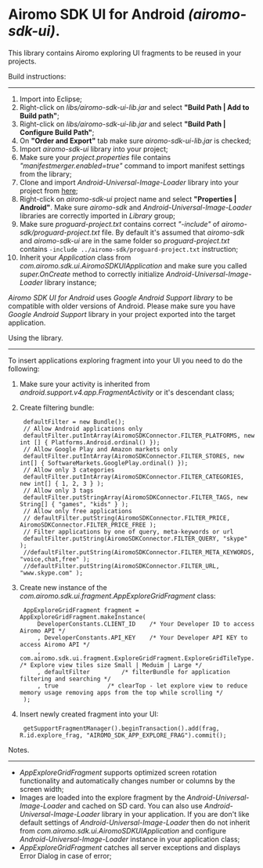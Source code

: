 Airomo SDK UI for Android *(airomo-sdk-ui)*. 
============================================

This library contains Airomo exploring UI fragments to be reused in your projects.

Build instructions:
___________________

1. Import into Eclipse;
2. Right-click on *libs/airomo-sdk-ui-lib.jar* and select **"Build Path | Add to Build path"**;
3. Right-click on *libs/airomo-sdk-ui-lib.jar* and select **"Build Path | Configure Build Path"**;
4. On **"Order and Export"** tab make sure *airomo-sdk-ui-lib.jar* is checked;
5. Import *airomo-sdk-ui* library into your project;
6. Make sure your *project.properties* file contains *"manifestmerger.enabled=true"* command to import manifest settings from the library;
7. Clone and import *Android-Universal-Image-Loader* library into your project from [here](https://github.com/nostra13/Android-Universal-Image-Loader);
8. Right-click on *airomo-sdk-ui* project name and select **"Properties | Android"**. Make sure *airomo-sdk* and *Android-Universal-Image-Loader* libraries are correctly imported in *Library* group;
9. Make sure *proguard-project.txt* contains correct *"-include"* of *airomo-sdk/proguard-project.txt* file. By default it's assumed that *airomo-sdk* and *airomo-sdk-ui* are in the same folder so *proguard-project.txt* contains `-include ../airomo-sdk/proguard-project.txt` instruction;
10. Inherit your *Application* class from *com.airomo.sdk.ui.AiromoSDKUIApplication* and make sure you called *super.OnCreate* method to correctly initialize *Android-Universal-Image-Loader* library instance;

*Airomo SDK UI for Android* uses *Google Android Support library* to be compatible with older versions of Android. Please make sure you have *Google Android Support* library in your project exported into the target application. 

Using the library.
__________________

To insert applications exploring fragment into your UI you need to do the following:

1. Make sure your activity is inherited from *android.support.v4.app.FragmentActivity* or it's descendant class;
2. Create filtering bundle:

		defaultFilter = new Bundle();
		// Allow Android applications only
		defaultFilter.putIntArray(AiromoSDKConnector.FILTER_PLATFORMS, new int [] { Platforms.Android.ordinal() });
		// Allow Google Play and Amazon markets only
		defaultFilter.putIntArray(AiromoSDKConnector.FILTER_STORES, new int[] { SoftwareMarkets.GooglePlay.ordinal() });
		// Allow only 3 categories
		defaultFilter.putIntArray(AiromoSDKConnector.FILTER_CATEGORIES, new int[] { 1, 2, 3 } );
		// Allow only 3 tags
		defaultFilter.putStringArray(AiromoSDKConnector.FILTER_TAGS, new String[] { "games", "kids" } );
		// Allow only free applications
		// defaultFilter.putString(AiromoSDKConnector.FILTER_PRICE, AiromoSDKConnector.FILTER_PRICE_FREE );
		// Filter applications by one of query, meta-keywords or url
		defaultFilter.putString(AiromoSDKConnector.FILTER_QUERY, "skype" );
		//defaultFilter.putString(AiromoSDKConnector.FILTER_META_KEYWORDS, "voice,chat,free" );
		//defaultFilter.putString(AiromoSDKConnector.FILTER_URL, "www.skype.com" );

3. Create new instance of the *com.airomo.sdk.ui.fragment.AppExploreGridFragment* class:

		AppExploreGridFragment fragment = AppExploreGridFragment.makeInstance(
			DeveloperConstants.CLIENT_ID	/* Your Developer ID to access Airomo API */
			, DeveloperConstants.API_KEY	/* Your Developer API KEY to access Airomo API */
			, com.airomo.sdk.ui.fragment.ExploreGridFragment.ExploreGridTileType.Small	/* Explore view tiles size Small | Meduim | Large */
			, defaultFilter			/* filterBundle for application filtering and searching */
			, true 				/* clearTop - let explore view to reduce memory usage removing apps from the top while scrolling */
		);

4. Insert newly created fragment into your UI:

		getSupportFragmentManager().beginTransaction().add(frag, R.id.explore_frag, "AIROMO_SDK_APP_EXPLORE_FRAG").commit();

Notes.
______

+ *AppExploreGridFragment* supports optimized screen rotation functionality and automatically changes number or columns by the screen width;
+ Images are loaded into the explore fragment by the *Android-Universal-Image-Loader* and cached on SD card. You can also use *Android-Universal-Image-Loader* library in your application. If you are don't like default settings of *Android-Universal-Image-Loader* then do not inherit from *com.airomo.sdk.ui.AiromoSDKUIApplication* and configure *Android-Universal-Image-Loader* instance in your application class;
+ *AppExploreGridFragment* catches all server exceptions and displays Error Dialog in case of error;


